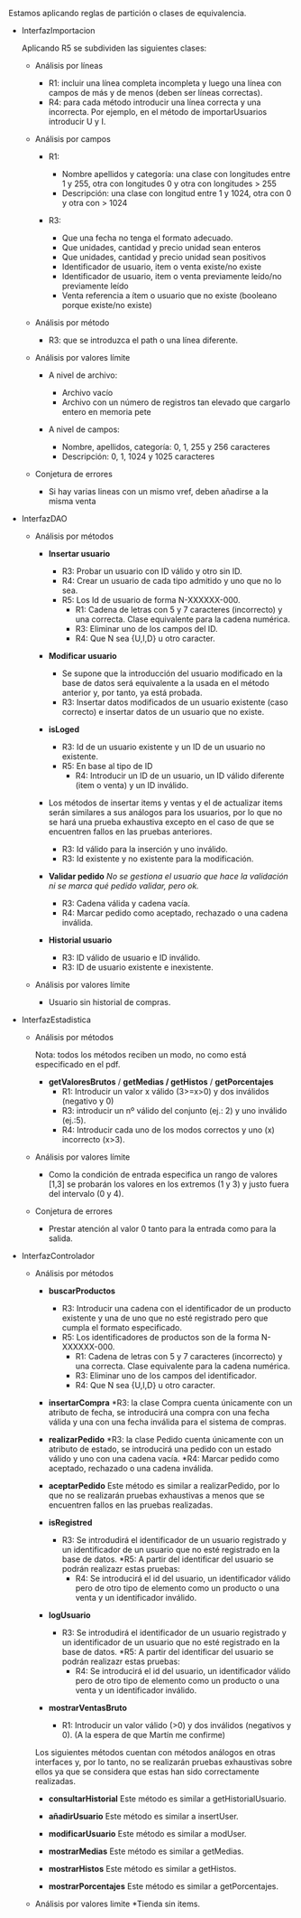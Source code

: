 Estamos aplicando reglas de partición o clases de equivalencia.

* InterfazImportacion

	Aplicando R5 se subdividen las siguientes clases:
	*  Análisis por líneas
		* R1: incluir una línea completa incompleta y luego una línea con campos de más y de menos (deben ser líneas correctas).
		* R4: para cada método introducir una línea correcta y una incorrecta. Por ejemplo, en el método de importarUsuarios introducir U y I.
	
	* Análisis por campos
		* R1: 
		 	* Nombre apellidos y categoría: una clase con longitudes entre 1 y 255, otra con longitudes 0 y otra con longitudes > 255
		 	* Descripción: una clase con longitud entre 1 y 1024, otra con 0 y otra con > 1024

		* R3:
			* Que una fecha no tenga el formato adecuado. 
			* Que unidades, cantidad y precio unidad sean enteros
			* Que unidades, cantidad y precio unidad sean positivos
			* Identificador de usuario, item o venta existe/no existe
			* Identificador de usuario, item o venta previamente leído/no previamente leído
			* Venta referencia a ítem o usuario que no existe (booleano porque existe/no existe)
	
	* Análisis por método
		* R3: que se introduzca el path o una línea diferente.

	* Análisis por valores límite
		* A nivel de archivo:
			* Archivo vacío
			* Archivo con un número de registros tan elevado que cargarlo entero en memoria pete

		* A nivel de campos:
			* Nombre, apellidos, categoría: 0, 1, 255 y 256 caracteres
			* Descripción: 0, 1, 1024 y 1025 caracteres

	* Conjetura de errores
		* Si hay varias lineas con un mismo vref, deben añadirse a la misma venta


* InterfazDAO

	* Análisis por métodos
		* **Insertar usuario**
			* R3: Probar un usuario con ID válido y otro sin ID.
			* R4: Crear un usuario de cada tipo admitido y uno que no lo sea.
			* R5: Los Id de usuario de forma N-XXXXXX-000.
				* R1: Cadena de letras con 5 y 7 caracteres (incorrecto) y una correcta. Clase equivalente para la cadena numérica.
				* R3: Eliminar uno de los campos del ID.
				* R4: Que N sea {U,I,D} u otro caracter.

		* **Modificar usuario**
			* Se supone que la introducción del usuario modificado en la base de datos será equivalente a la usada en el método anterior y, por tanto, ya está probada.
			* R3: Insertar datos modificados de un usuario existente (caso correcto) e insertar datos de un usuario que no existe.
			
		* **isLoged**
			* R3: Id de un usuario existente y un ID de un usuario no existente.
			* R5: En base al tipo de ID
				* R4: Introducir un ID de un usuario, un ID válido diferente (item o venta) y un ID inválido.

		* Los métodos de insertar items y ventas y el de actualizar items serán similares a sus análogos para los usuarios, por lo que no se hará una prueba exhaustiva excepto en el caso de que se encuentren fallos en las pruebas anteriores.
			* R3: Id válido para la inserción y uno inválido.
			* R3: Id existente y no existente para la modificación.

		* **Validar pedido** *No se gestiona el usuario que hace la validación ni se marca qué pedido validar, pero ok.*
			* R3: Cadena válida y cadena vacía.
			* R4: Marcar pedido como aceptado, rechazado o una cadena inválida.

		* **Historial usuario**
			* R3: ID válido de usuario e ID inválido.
			* R3: ID de usuario existente e inexistente.
	
	* Análisis por valores límite
		* Usuario sin historial de compras.


* InterfazEstadistica

	* Análisis por métodos 
	
    	Nota: todos los métodos reciben un modo, no como está especificado en el pdf.
		* **getValoresBrutos** / **getMedias / getHistos** / **getPorcentajes**
			* R1: Introducir un valor x válido (3>=x>0) y dos inválidos (negativo y  0)		
			* R3: introducir un nº válido del conjunto (ej.: 2) y uno inválido (ej.:5).	
			* R4: Introducir cada uno de los modos correctos y uno (x) incorrecto (x>3).
		
	* Análisis por valores límite
		*  Como la condición de entrada especifica un rango de valores [1,3] se probarán los valores en los extremos (1 y 3) y justo fuera del intervalo (0 y 4).
	* Conjetura de errores
		* Prestar atención al valor 0 tanto para la entrada como para la salida.

* InterfazControlador

	* Análisis por métodos
		* **buscarProductos**
			* R3: Introducir una cadena con el identificador de un producto existente y una de uno que no esté registrado pero que cumpla el formato especificado.
			* R5: Los identificadores de productos son de la forma N-XXXXXX-000.
				* R1: Cadena de letras con 5 y 7 caracteres (incorrecto) y una correcta. Clase equivalente para la cadena numérica.
				* R3: Eliminar uno de los campos del identificador.
				* R4: Que N sea {U,I,D} u otro caracter.
			
		* **insertarCompra**
			*R3: la clase Compra cuenta únicamente con un atributo de fecha, se introducirá una compra con una fecha válida y una con una fecha inválida para el sistema de compras.

		* **realizarPedido**
			*R3: la clase Pedido cuenta únicamente con un atributo de estado, se introducirá una pedido con un estado válido y uno con una cadena vacía.
			*R4: Marcar pedido como aceptado, rechazado o una cadena inválida.

		* **aceptarPedido**
			Este método es similar a realizarPedido, por lo que no se realizarán pruebas exhaustivas a menos que se encuentren fallos en las pruebas realizadas.
		
		* **isRegistred**
				
			* R3: Se introdudirá el identificador de un usuario registrado y un identificador de un usuario que no esté registrado en la base de datos.
			*R5: A partir del identificar del usuario se podrán realizazr estas pruebas:
				* R4: Se introducirá el id del usuario, un identificador válido pero de otro tipo de elemento como un producto o una venta y un identificador inválido.

		* **logUsuario**
			* R3: Se introdudirá el identificador de un usuario registrado y un identificador de un usuario que no esté registrado en la base de datos.
			*R5: A partir del identificar del usuario se podrán realizazr estas pruebas:
				* R4: Se introducirá el id del usuario, un identificador válido pero de otro tipo de elemento como un producto o una venta y un identificador inválido.

		* **mostrarVentasBruto**
			* R1: Introducir un valor válido (>0) y dos inválidos (negativos y 0). (A la espera de que Martín me confirme)

		Los siguientes métodos cuentan con métodos análogos en otras interfaces y, por lo tanto, no se realizarán pruebas exhaustivas sobre ellos ya que se considera que estas han sido correctamente realizadas.

		* **consultarHistorial**
			Este método es similar a getHistorialUsuario.

		* **añadirUsuario**
			Este método es similar a insertUser.

		* **modificarUsuario**
			Este método es similar a modUser.

		* **mostrarMedias**
			Este método es similar a getMedias.

		* **mostrarHistos**
			Este método es similar a getHistos.

		* **mostrarPorcentajes**
			Este método es similar a getPorcentajes.
		

	* Análisis por valores limite
		*Tienda sin items.
		
		
